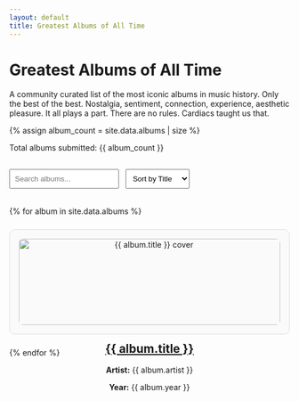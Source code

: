 ```yaml
---
layout: default
title: Greatest Albums of All Time
---
```


<h1>Greatest Albums of All Time</h1>
<p>A community curated list of the most iconic albums in music history. Only the best of the best. Nostalgia, sentiment, connection, experience, aesthetic pleasure. It all plays a part. There are no rules. Cardiacs taught us that.</p>

{% assign album_count = site.data.albums | size %}
<p>Total albums submitted: {{ album_count }}</p>

<input type="text" id="searchInput" placeholder="Search albums..." onkeyup="filterAlbums()">
<select id="sortSelect" onchange="sortAlbums()">
  <option value="title">Sort by Title</option>
  <option value="artist">Sort by Artist</option>
  <option value="year">Sort by Year</option>
</select>

<!-- <div class="album-list">
  {% for album in site.data.albums %}
    <div class="album">
      <img src="{{ album.cover }}" alt="{{ album.title }} cover" class="album-cover">
      <h2 class="title"><a href="{{ album.link }}" target="_blank">{{ album.title }}</a></h2>
      <p class="artist"><strong>Artist:</strong> {{ album.artist }}</p>
      <p class="year"><strong>Year:</strong> {{ album.year }}</p>
    </div>
  {% endfor %}
</div> -->

<div class="album-list">
  {% for album in site.data.albums %}
    <div class="album">
      <a href="/albums/{{ album.slug }}/">
        <img src="{{ album.cover }}" alt="{{ album.title }} cover" class="album-cover">
      </a>
      <h2 class="title">
        <a href="{{ album.link }}" target="_blank">{{ album.title }}</a>
      </h2>
      <p class="artist"><strong>Artist:</strong> {{ album.artist }}</p>
      <p class="year"><strong>Year:</strong> {{ album.year }}</p>
    </div>
  {% endfor %}
</div>

<style>
.album-list {
  display: grid;
  grid-template-columns: repeat(auto-fill, minmax(250px, 1fr));
  gap: 1.5rem;
  margin-top: 1rem;
}
.album {
  padding: 1rem;
  border: 1px solid #ddd;
  border-radius: 10px;
  text-align: center;
  background-color: #fafafa;
}
.album-cover {
  width: 100%;
  height: auto;
  border-radius: 8px;
}
input, select {
  margin: 1rem 0.5rem 1rem 0;
  padding: 0.5rem;
}
</style>

<script>
function filterAlbums() {
  let input = document.getElementById('searchInput').value.toLowerCase();
  let albums = document.querySelectorAll('.album');
  albums.forEach(album => {
    const text = album.textContent.toLowerCase();
    album.style.display = text.includes(input) ? '' : 'none';
  });
}

function sortAlbums() {
  const criteria = document.getElementById('sortSelect').value;
  const container = document.querySelector('.album-list');
  const albums = Array.from(container.children);

  albums.sort((a, b) => {
    let aVal = a.querySelector(`.${criteria}`).textContent.toLowerCase();
    let bVal = b.querySelector(`.${criteria}`).textContent.toLowerCase();
    return aVal.localeCompare(bVal);
  });

  albums.forEach(album => container.appendChild(album));
}
</script>
